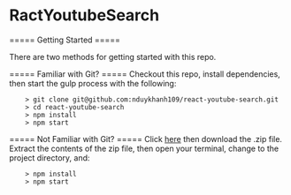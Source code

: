 # RactYoutubeSearch

===== Getting Started =====

There are two methods for getting started with this repo.

===== Familiar with Git? =====
Checkout this repo, install dependencies, then start the gulp process with the following:

```
	> git clone git@github.com:nduykhanh109/react-youtube-search.git
	> cd react-youtube-search
	> npm install
	> npm start
```

===== Not Familiar with Git? =====
Click [here](https://github.com/nduykhanh109/react-youtube-search/releases) then download the .zip file.  Extract the contents of the zip file, then open your terminal, change to the project directory, and:

```
	> npm install
	> npm start
```
